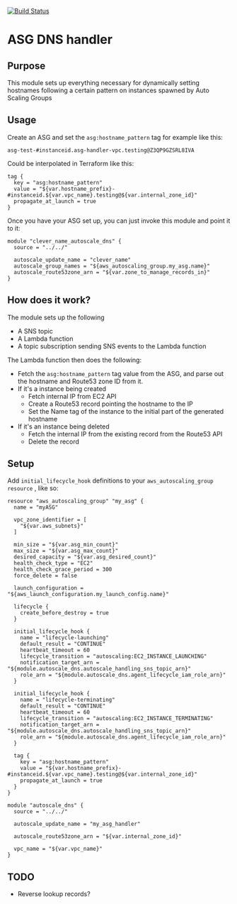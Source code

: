 [![Build Status](https://cloud.drone.io/api/badges/meltwater/terraform-aws-asg-dns-handler/status.svg)](https://cloud.drone.io/meltwater/terraform-aws-asg-dns-handler)

# ASG DNS handler

## Purpose
This module sets up everything necessary for dynamically setting hostnames following a certain pattern on instances spawned by Auto Scaling Groups

## Usage
Create an ASG and set the `asg:hostname_pattern` tag for example like this:

```
asg-test-#instanceid.asg-handler-vpc.testing@Z3QP9GZSRL8IVA
```

Could be interpolated in Terraform like this:

```hcl
tag {
  key = "asg:hostname_pattern"
  value = "${var.hostname_prefix}-#instanceid.${var.vpc_name}.testing@${var.internal_zone_id}"
  propagate_at_launch = true
}
```
	
Once you have your ASG set up, you can just invoke this module and point it to it:
```hcl
module "clever_name_autoscale_dns" {
  source = "../../"

  autoscale_update_name = "clever_name"
  autoscale_group_names = "${aws_autoscaling_group.my_asg.name}"
  autoscale_route53zone_arn = "${var.zone_to_manage_records_in}"
}
```

## How does it work?
The module sets up the following

- A SNS topic
- A Lambda function
- A topic subscription sending SNS events to the Lambda function

The Lambda function then does the following:

- Fetch the `asg:hostname_pattern` tag value from the ASG, and parse out the hostname and Route53 zone ID from it.
- If it's a instance being created
	- Fetch internal IP from EC2 API
	- Create a Route53 record pointing the hostname to the IP
	- Set the Name tag of the instance to the initial part of the generated hostname
- If it's an instance being deleted
	- Fetch the internal IP from the existing record from the Route53 API
	- Delete the record

## Setup

Add `initial_lifecycle_hook` definitions to your `aws_autoscaling_group resource` , like so:

```hcl
resource "aws_autoscaling_group" "my_asg" {
  name = "myASG"

  vpc_zone_identifier = [
    "${var.aws_subnets}"
  ]

  min_size = "${var.asg_min_count}"
  max_size = "${var.asg_max_count}"
  desired_capacity = "${var.asg_desired_count}"
  health_check_type = "EC2"
  health_check_grace_period = 300
  force_delete = false

  launch_configuration = "${aws_launch_configuration.my_launch_config.name}"

  lifecycle {
    create_before_destroy = true
  }
  
  initial_lifecycle_hook {
    name = "lifecycle-launching"
    default_result = "CONTINUE"
    heartbeat_timeout = 60
    lifecycle_transition = "autoscaling:EC2_INSTANCE_LAUNCHING"
    notification_target_arn = "${module.autoscale_dns.autoscale_handling_sns_topic_arn}"
    role_arn = "${module.autoscale_dns.agent_lifecycle_iam_role_arn}"
  }

  initial_lifecycle_hook {
    name = "lifecycle-terminating"
    default_result = "CONTINUE"
    heartbeat_timeout = 60
    lifecycle_transition = "autoscaling:EC2_INSTANCE_TERMINATING"
    notification_target_arn = "${module.autoscale_dns.autoscale_handling_sns_topic_arn}"
    role_arn = "${module.autoscale_dns.agent_lifecycle_iam_role_arn}"
  }

  tag {
    key = "asg:hostname_pattern"
    value = "${var.hostname_prefix}-#instanceid.${var.vpc_name}.testing@${var.internal_zone_id}"
    propagate_at_launch = true
  }
}

module "autoscale_dns" {
  source = "../../"

  autoscale_update_name = "my_asg_handler"

  autoscale_route53zone_arn = "${var.internal_zone_id}"

  vpc_name = "${var.vpc_name}"
}

```


## TODO

- Reverse lookup records?

